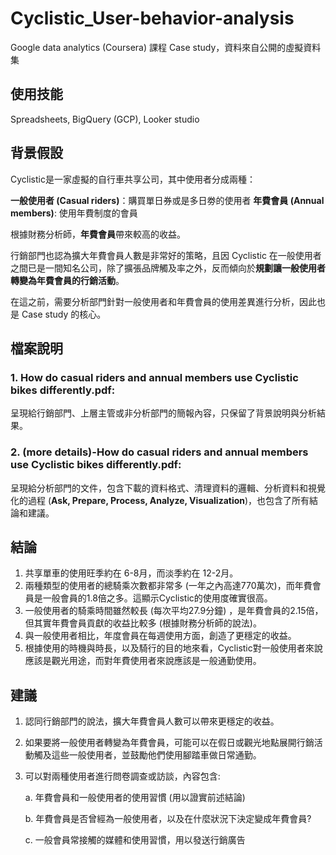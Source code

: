 # Cyclistic_User-behavior-analysis
Google data analytics (Coursera) 課程 Case study，資料來自公開的虛擬資料集
## 使用技能
Spreadsheets, BigQuery (GCP), Looker studio
## 背景假設
Cyclistic是一家虛擬的自行車共享公司，其中使用者分成兩種：

  **一般使用者 (Casual riders)**：購買單日券或是多日劵的使用者
  **年費會員 (Annual members)**: 使用年費制度的會員

根據財務分析師，**年費會員**帶來較高的收益。

行銷部門也認為擴大年費會員人數是非常好的策略，且因 Cyclistic 在一般使用者之間已是一間知名公司，除了擴張品牌觸及率之外，反而傾向於**規劃讓一般使用者轉變為年費會員的行銷活動**。

在這之前，需要分析部門針對一般使用者和年費會員的使用差異進行分析，因此也是 Case study 的核心。

## 檔案說明

### 1. How do casual riders and annual members use Cyclistic bikes differently.pdf: 
呈現給行銷部門、上層主管或非分析部門的簡報內容，只保留了背景說明與分析結果。
### 2. (more details)-How do casual riders and annual members use Cyclistic bikes differently.pdf:
呈現給分析部門的文件，包含下載的資料格式、清理資料的邏輯、分析資料和視覺化的過程 (**Ask, Prepare, Process, Analyze, Visualization**)，也包含了所有結論和建議。

## 結論
1. 共享單車的使用旺季約在 6-8月，而淡季約在 12-2月。
2. 兩種類型的使用者的總騎乘次數都非常多 (一年之內高達770萬次)，而年費會員是一般會員的1.8倍之多。這顯示Cyclistic的使用度確實很高。
3. 一般使用者的騎乘時間雖然較長 (每次平均27.9分鐘) ，是年費會員的2.15倍，但其實年費會員貢獻的收益比較多 (根據財務分析師的說法)。
4. 與一般使用者相比，年度會員在每週使用方面，創造了更穩定的收益。
5. 根據使用的時機與時長，以及騎行的目的地來看，Cyclistic對一般使用者來說應該是觀光用途，而對年費使用者來說應該是一般通勤使用。

## 建議
1. 認同行銷部門的說法，擴大年費會員人數可以帶來更穩定的收益。
2. 如果要將一般使用者轉變為年費會員，可能可以在假日或觀光地點展開行銷活動觸及這些一般使用者，並鼓勵他們使用腳踏車做日常通勤。
3. 可以對兩種使用者進行問卷調查或訪談，內容包含:
   
   a. 年費會員和一般使用者的使用習慣 (用以證實前述結論)

   b. 年費會員是否曾經為一般使用者，以及在什麼狀況下決定變成年費會員?

   c. 一般會員常接觸的媒體和使用習慣，用以發送行銷廣告
